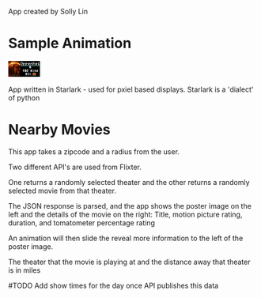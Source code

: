 App created by Solly Lin

# Sample Animation

![Oppenheimer Movie Near User](OPPENHEIMER.webp)

App written in Starlark - used for pxiel based displays. Starlark is a 'dialect' of python
# Nearby Movies
This app takes a zipcode and a radius from the user. 

Two different API's are used from Flixter. 

One returns a randomly selected theater and the other returns a randomly selected movie from that theater. 

The JSON response is parsed, and the app shows the poster image on the left and the details of the movie on the right: Title, motion picture rating, duration, and tomatometer percentage rating

An animation will then slide the reveal more information to the left of the poster image. 

The theater that the movie is playing at and the distance away that theater is in miles

#TODO
Add show times for the day once API publishes this data

